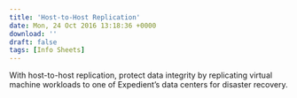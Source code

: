 ```yaml
---
title: 'Host-to-Host Replication'
date: Mon, 24 Oct 2016 13:18:36 +0000
download: ''
draft: false
tags: [Info Sheets]
---
```


With host-to-host replication, protect data integrity by replicating virtual machine workloads to one of Expedient’s data centers for disaster recovery.